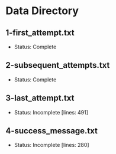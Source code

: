 # Data Directory
## 1-first_attempt.txt
- Status: Complete
## 2-subsequent_attempts.txt
- Status: Complete
## 3-last_attempt.txt
- Status: Incomplete [lines: 491]
## 4-success_message.txt
- Status: Incomplete [lines: 280]
